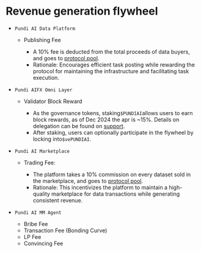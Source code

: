 # Revenue generation flywheel

* `Pundi AI Data Platform`
  *   Publishing Fee

      * A 10% fee is deducted from the total proceeds of data buyers, and goes to [protocol pool](protocol-pool.md).
      * Rationale: Encourages efficient task posting while rewarding the protocol for maintaining the infrastructure and facilitating task execution.


* `Pundi AIFX Omni Layer`
  *   Validator Block Reward

      * As the governance tokens, staking`$PUNDIAI`allows users to earn block rewards, as of Dec 2024 the apr is \~15%. Details on delegation can be found on [support](https://support.functionx.io/hc/en-us/articles/900004371166-How-to-delegate-FX-to-a-validator).
      * After staking, users can optionally participate in the flywheel by locking into`$vePUNDIAI`.


* `Pundi AI Marketplace`
  *   Trading Fee:&#x20;

      * The platform takes a 10% commission on every dataset sold in the marketplace, and goes to [protocol pool](protocol-pool.md).
      * Rationale: This incentivizes the platform to maintain a high-quality marketplace for data transactions while generating consistent revenue.


* `Pundi AI MM Agent`
  * Bribe Fee
  * Transaction Fee (Bonding Curve)
  * LP Fee
  * Convincing Fee
